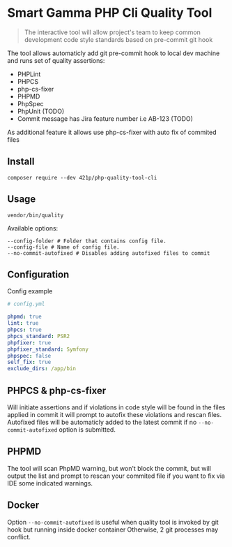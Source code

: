 # Smart Gamma PHP Cli Quality Tool

> The interactive tool will allow project's team to keep common development code style standards based on pre-commit git hook   

The tool allows automaticly add git pre-commit hook to local dev machine and runs set of quality assertions:

- PHPLint
- PHPCS
- php-cs-fixer
- PHPMD
- PhpSpec
- PhpUnit (TODO)
- Commit message has Jira feature number i.e AB-123 (TODO)

As additional feature it allows use php-cs-fixer with auto fix of commited files

## Install 

```
composer require --dev 421p/php-quality-tool-cli
```

## Usage

```
vendor/bin/quality
```

Available options:

```
--config-folder # Folder that contains config file.
--config-file # Name of config file.
--no-commit-autofixed # Disables adding autofixed files to commit
```

## Configuration

Config example

```yml
# config.yml

phpmd: true
lint: true
phpcs: true
phpcs_standard: PSR2
phpfixer: true
phpfixer_standard: Symfony
phpspec: false
self_fix: true
exclude_dirs: /app/bin
```

## PHPCS & php-cs-fixer

Will initiate assertions and if violations in code style will be found in the files applied in commit it will prompt to autofix these violations and rescan files.
Autofixed files will be automaticly added to the latest commit if no `--no-commit-autofixed` option is submitted.

## PHPMD

The tool will scan PhpMD warning, but won't block the commit, but will output the list and prompt to rescan your commited file if you want to fix  via IDE some indicated warnings. 

## Docker

Option `--no-commit-autofixed` is useful when quality tool is invoked by git hook but running inside docker container
Otherwise, 2 git processes may conflict.